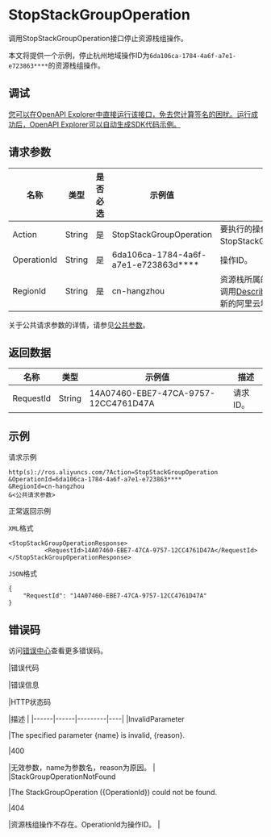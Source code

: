 # StopStackGroupOperation

调用StopStackGroupOperation接口停止资源栈组操作。

本文将提供一个示例，停止杭州地域操作ID为`6da106ca-1784-4a6f-a7e1-e723863****`的资源栈组操作。

## 调试

[您可以在OpenAPI Explorer中直接运行该接口，免去您计算签名的困扰。运行成功后，OpenAPI Explorer可以自动生成SDK代码示例。](https://api.aliyun.com/#product=ROS&api=StopStackGroupOperation&type=RPC&version=2019-09-10)

## 请求参数

|名称|类型|是否必选|示例值|描述|
|--|--|----|---|--|
|Action|String|是|StopStackGroupOperation|要执行的操作，取值：StopStackGroupOperation。 |
|OperationId|String|是|6da106ca-1784-4a6f-a7e1-e723863d\*\*\*\*|操作ID。 |
|RegionId|String|是|cn-hangzhou|资源栈所属的地域ID。您可以调用[DescribeRegions](~~131035~~)查看最新的阿里云地域列表。 |

关于公共请求参数的详情，请参见[公共参数](~~131957~~)。

## 返回数据

|名称|类型|示例值|描述|
|--|--|---|--|
|RequestId|String|14A07460-EBE7-47CA-9757-12CC4761D47A|请求ID。 |

## 示例

请求示例

```
http(s)://ros.aliyuncs.com/?Action=StopStackGroupOperation
&OperationId=6da106ca-1784-4a6f-a7e1-e723863****
&RegionId=cn-hangzhou
&<公共请求参数>
```

正常返回示例

`XML`格式

```
<StopStackGroupOperationResponse>
		  <RequestId>14A07460-EBE7-47CA-9757-12CC4761D47A</RequestId>
</StopStackGroupOperationResponse>
```

`JSON`格式

```
{
	"RequestId": "14A07460-EBE7-47CA-9757-12CC4761D47A"
}
```

## 错误码

访问[错误中心](https://error-center.aliyun.com/status/product/ROS)查看更多错误码。

|错误代码

|错误信息

|HTTP状态码

|描述 |
|------|------|---------|----|
|InvalidParameter

|The specified parameter \{name\} is invalid, \{reason\}.

|400

|无效参数，name为参数名，reason为原因。 |
|StackGroupOperationNotFound

|The StackGroupOperation \(\{OperationId\}\) could not be found.

|404

|资源栈组操作不存在。OperationId为操作ID。 |

